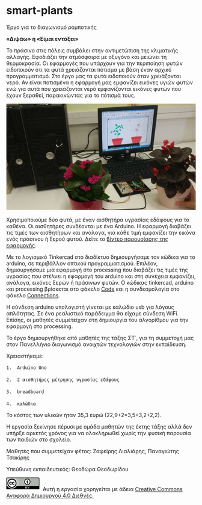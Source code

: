 # smart-plants
Έργο για το διαγωνισμό ρομποτικής

**«Διψάω» ή «Είμαι εντάξει»**

Το πράσινο στις πόλεις συμβάλει στην αντιμετώπιση της κλιματικής αλλαγής. Εφοδιάζει την ατμόσφαιρα με οξυγόνο και μειώνει τη θερμοκρασία.
Οι εφαρμογές που υπάρχουν για την περιποίηση φυτών ειδοποιούν ότι τα φυτά χρειάζονται πότισμα  με βάση έναν αρχικό προγραμματισμό.
Στο έργο μας τα φυτά ειδοποιούν όταν χρειάζονται νερό. Αν είναι ποτισμένα η εφαρμογή μας εμφανίζει εικόνες υγιών φυτών ενώ για αυτά που χρειάζονται νερό εμφανίζονται εικόνες φυτών που έχουν ξεραθεί, παρακινώντας για το πότισμά τους.

![](Images_Video/project.png)

Χρησιμοποιούμε δύο φυτά, με έναν αισθητήρα υγρασίας εδάφους για το καθένα. Οι αισθητήρες συνδέονται με ένα Arduino. Η εφαρμογή διαβάζει τις τιμές των αισθητήρων και ανάλογα, για κάθε τιμή εμφανίζει την εικόνα ενός πράσινου ή ξερού φυτού. Δείτε το [βίντεο παρουσίασης της εφαρμογής](https://youtu.be/Gxr65n5bGk4).

Με το λογισμικό Tinkercad στο διαδίκτυο δημιουργήσαμε τον κώδικα για το arduino, σε περιβάλλον οπτικού προγραμματισμού. Επιλέον, δημιουργήσαμε μια εφαρμογή στο processing που διαβάζει τις τιμές της υγρασίας που στέλνει η εφαρμογή του arduino  και στη συνέχεια εμφανίζει, ανάλογα, εικόνες ξερών ή πράσινων φυτών. Ο κώδικας tinkercad, arduino και processing βρίσκεται στο φάκελο [Code](Code) και η συνδεσμολογία στο φάκελο [Connections](Connections).

Η σύνδεση arduino υπολογιστή γίνεται με καλώδιο usb για λόγους απλότητας. Σε ένα ρεαλιστικό παράδειγμα θα είχαμε σύνδεση WiFi. Επίσης, οι μαθητές συμμετείχαν στη δημιουργία του αλγορίθμου για την εφαρμογή στο processing.

 Το έργο δημιουργήθηκε από μαθητές της τάξης ΣΤ΄, για τη συμμετοχή μας στον Πανελλήνιο διαγωνισμό ανοιχτών τεχνολογιών στην εκπαίδευση.
 
 Χρειαστήκαμε:
 
    1.  Arduino Uno
    
    2.  2 αισθητήρες μέτρησης υγρασίας εδάφους
    
    3.  breadboard
    
    4.  καλώδια
    
Το κόστος των υλικών ήταν 35,3 ευρώ (22,9+2*3,5+3,2+2,2).

Η εργασία ξεκίνησε πέρυσι με ομάδα μαθητών της έκτης τάξης αλλά δεν υπήρξε αρκετός χρόνος για να ολοκληρωθεί χωρίς την φυσική παρουσία των παιδιών στο σχολείο.

Μαθητές που συμμετείχαν φέτος: Ζαφείρης Λιαλιάρης, Παναγιώτης Τσακίρης

Υπεύθυνη εκπαιδευτικός: Θεοδώρα Θεοδωρίδου

![](CCBY.png) Αυτή η εργασία χορηγείται με άδεια [Creative Commons Αναφορά Δημιουργού 4.0 Διεθνές.](https://creativecommons.org/licenses/by/4.0/)



